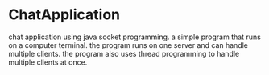# ChatApplication
chat application using java socket programming.
a simple program that runs on a computer terminal.
the program runs on one server and can handle multiple clients.
the program also uses thread programming to handle multiple clients at once.
